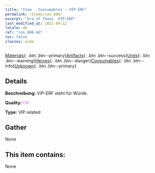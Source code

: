 ```yaml
---
title: "Item - Consumables - VIP-ERF"
permalink: /Items/con_886/
excerpt: "Era of Chaos  VIP-ERF"
last_modified_at: 2021-04-12
locale: de
ref: "con_886.md"
toc: false
classes: wide
---
```

 [Materials](/de/Items/){: .btn .btn--primary}[Artifacts](/de/Items/Artifacts/){: .btn .btn--success}[Units](/de/Items/Units/){: .btn .btn--warning}[Heroes](/de/Items/Heroes/){: .btn .btn--danger}[Consumables](/de/Items/Consumables/){: .btn .btn--info}[Unknown](/de/Items/Unknown/){: .btn .btn--primary}

## Details
 **Beschreibung:** VIP-ERF steht für Würde.

 **Quality:** <span style="color: #DA70D6">OK</span>

 **Type:** VIP related

## Gather

  None

## This item contains:

  None

